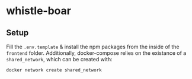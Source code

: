 # whistle-boar

## Setup

Fill the `.env.template` & install the npm packages from the inside of the `frontend` folder. Additionally, docker-compose relies on the existance of a `shared_network`, which can be created with:
```bash
docker network create shared_network
```
